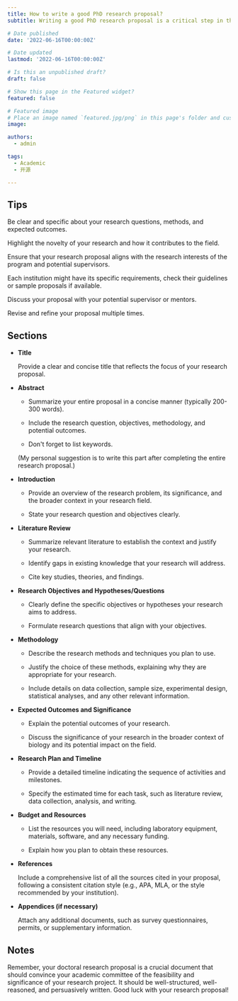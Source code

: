 ```yaml
---
title: How to write a good PhD research proposal?
subtitle: Writing a good PhD research proposal is a critical step in the process of pursuing PhD. Here is a step-by-step guide I have compiled on how to write a comprehensive research proposal, hoping it can help applicants in need.

# Date published
date: '2022-06-16T00:00:00Z'

# Date updated
lastmod: '2022-06-16T00:00:00Z'

# Is this an unpublished draft?
draft: false

# Show this page in the Featured widget?
featured: false

# Featured image
# Place an image named `featured.jpg/png` in this page's folder and customize its options here.
image:

authors:
  - admin

tags:
  - Academic
  - 开源

---
```


## Tips

Be clear and specific about your research questions, methods, and expected outcomes.

Highlight the novelty of your research and how it contributes to the field.

Ensure that your research proposal aligns with the research interests of the program and potential supervisors.

Each institution might have its specific requirements, check their guidelines or sample proposals if available.

Discuss your proposal with your potential supervisor or mentors.

Revise and refine your proposal multiple times. 

## Sections

- **Title**

  Provide a clear and concise title that reflects the focus of your research proposal.
  
- **Abstract**
  
  * Summarize your entire proposal in a concise manner (typically 200-300 words).
  
  * Include the research question, objectives, methodology, and potential outcomes.
  
  * Don't forget to list keywords.
  
  (My personal suggestion is to write this part after completing the entire research proposal.)

- **Introduction**
  
  * Provide an overview of the research problem, its significance, and the broader context in your research field.

  * State your research question and objectives clearly.

- **Literature Review**

  * Summarize relevant literature to establish the context and justify your research.

  * Identify gaps in existing knowledge that your research will address.

  * Cite key studies, theories, and findings.

- **Research Objectives and Hypotheses/Questions**
  
  * Clearly define the specific objectives or hypotheses your research aims to address.
  
  * Formulate research questions that align with your objectives.

- **Methodology**
  
  * Describe the research methods and techniques you plan to use.
  
  * Justify the choice of these methods, explaining why they are appropriate for your research.
  
  * Include details on data collection, sample size, experimental design, statistical analyses, and any other relevant information.
  
- **Expected Outcomes and Significance**
  
  * Explain the potential outcomes of your research.
  
  * Discuss the significance of your research in the broader context of biology and its potential impact on the field.

- **Research Plan and Timeline** 
  
  * Provide a detailed timeline indicating the sequence of activities and milestones.
  
  * Specify the estimated time for each task, such as literature review, data collection, analysis, and writing.
  
- **Budget and Resources**
  
  * List the resources you will need, including laboratory equipment, materials, software, and any necessary funding.

  * Explain how you plan to obtain these resources.
  
- **References**
  
  Include a comprehensive list of all the sources cited in your proposal, following a consistent citation style (e.g., APA, MLA, or the style recommended by your institution).

- **Appendices (if necessary)**
  
  Attach any additional documents, such as survey questionnaires, permits, or supplementary information.
  
## Notes
Remember, your doctoral research proposal is a crucial document that should convince your academic committee of the feasibility and significance of your research project. It should be well-structured, well-reasoned, and persuasively written. Good luck with your research proposal!
